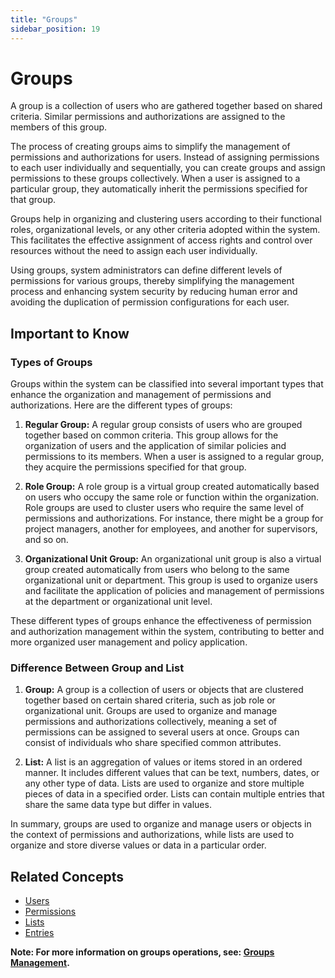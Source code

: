 ```yaml
---
title: "Groups"
sidebar_position: 19
---
```


# Groups
A group is a collection of users who are gathered together based on shared criteria. Similar permissions and authorizations are assigned to the members of this group.

The process of creating groups aims to simplify the management of permissions and authorizations for users. Instead of assigning permissions to each user individually and sequentially, you can create groups and assign permissions to these groups collectively. When a user is assigned to a particular group, they automatically inherit the permissions specified for that group.

Groups help in organizing and clustering users according to their functional roles, organizational levels, or any other criteria adopted within the system. This facilitates the effective assignment of access rights and control over resources without the need to assign each user individually.

Using groups, system administrators can define different levels of permissions for various groups, thereby simplifying the management process and enhancing system security by reducing human error and avoiding the duplication of permission configurations for each user.

## Important to Know
### Types of Groups
Groups within the system can be classified into several important types that enhance the organization and management of permissions and authorizations. Here are the different types of groups:

1. **Regular Group:**
   A regular group consists of users who are grouped together based on common criteria. This group allows for the organization of users and the application of similar policies and permissions to its members. When a user is assigned to a regular group, they acquire the permissions specified for that group.

2. **Role Group:**
   A role group is a virtual group created automatically based on users who occupy the same role or function within the organization. Role groups are used to cluster users who require the same level of permissions and authorizations. For instance, there might be a group for project managers, another for employees, and another for supervisors, and so on.

3. **Organizational Unit Group:**
   An organizational unit group is also a virtual group created automatically from users who belong to the same organizational unit or department. This group is used to organize users and facilitate the application of policies and management of permissions at the department or organizational unit level.

These different types of groups enhance the effectiveness of permission and authorization management within the system, contributing to better and more organized user management and policy application.

### Difference Between Group and List
1. **Group:**
   A group is a collection of users or objects that are clustered together based on certain shared criteria, such as job role or organizational unit. Groups are used to organize and manage permissions and authorizations collectively, meaning a set of permissions can be assigned to several users at once. Groups can consist of individuals who share specified common attributes.

2. **List:**
   A list is an aggregation of values or items stored in an ordered manner. It includes different values that can be text, numbers, dates, or any other type of data. Lists are used to organize and store multiple pieces of data in a specified order. Lists can contain multiple entries that share the same data type but differ in values.

In summary, groups are used to organize and manage users or objects in the context of permissions and authorizations, while lists are used to organize and store diverse values or data in a particular order.

## Related Concepts
- [Users](./users.md)
- [Permissions](./permissions.md)
- [Lists](./lists.md)
- [Entries](./entries.md)



**Note: For more information on groups operations, see: [Groups Management](../../data-management/groups.md).**